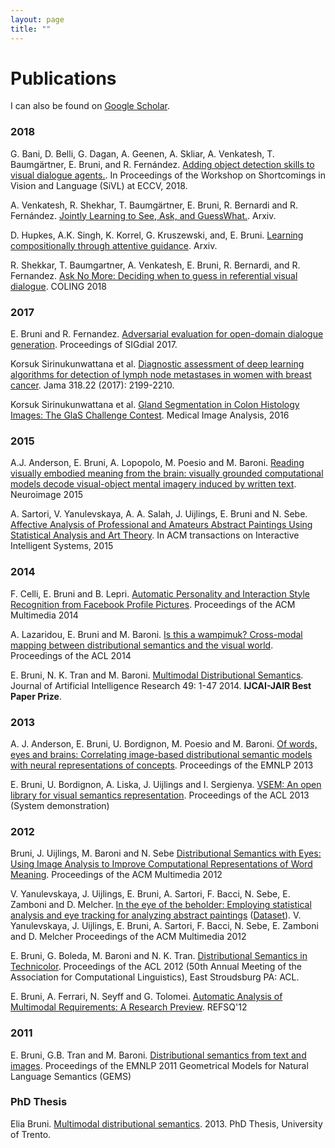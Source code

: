 ```yaml
---
layout: page
title: ""
---
```


# Publications

I can also be found on [Google Scholar](https://scholar.google.com/citations?user=Oyb3NYgAAAAJ&hl=en).

### 2018

G. Bani, D. Belli, G. Dagan, A. Geenen, A. Skliar, A. Venkatesh, T. Baumgärtner, E. Bruni, and R. Fernández. 
[Adding object detection skills to visual dialogue agents.](https://staff.fnwi.uva.nl/r.fernandezrovira/papers/2018/BaniEtal-sivl2018.pdf). 
In Proceedings of the Workshop on Shortcomings in Vision and Language (SiVL) at ECCV, 2018.

A. Venkatesh, R. Shekhar, T. Baumgärtner, E. Bruni, R. Bernardi and R. Fernández. 
[Jointly Learning to See, Ask, and GuessWhat.](https://arxiv.org/pdf/1809.03408.pdf). Arxiv.

D. Hupkes, A.K. Singh, K. Korrel, G. Kruszewski, and, E. Bruni. [Learning compositionally 
through attentive guidance](https://arxiv.org/pdf/1805.09657.pdf). Arxiv.

R. Shekkar, T. Baumgartner, A. Venkatesh, E. Bruni, R. Bernardi, and R. Fernandez. [Ask No More: Deciding when 
to guess in referential visual dialogue](https://arxiv.org/pdf/1805.06960.pdf). COLING 2018

### 2017
E. Bruni and R. Fernandez. [Adversarial evaluation for open-domain 
dialogue generation](http://www.aclweb.org/anthology/W17-5534). Proceedings of SIGdial 2017.

Korsuk Sirinukunwattana et al. [Diagnostic assessment of deep learning algorithms for detection of 
lymph node metastases in women with breast cancer](https://jamanetwork.com/journals/jama/fullarticle/2665774). Jama 318.22 (2017): 2199-2210.

Korsuk Sirinukunwattana et al. [Gland Segmentation in Colon Histology Images: The GlaS Challenge Contest](https://arxiv.org/pdf/1603.00275.pdf). 
Medical Image Analysis, 2016

### 2015
A.J. Anderson, E. Bruni, A. Lopopolo, M. Poesio and M. Baroni. 
[Reading visually embodied meaning from the brain: visually grounded computational 
models decode visual-object mental imagery induced by written text](https://www.sciencedirect.com/science/article/pii/S1053811915006345). Neuroimage 2015

A. Sartori, V. Yanulevskaya, A. A. Salah, J. Uijlings, E. Bruni and N. Sebe. 
[Affective Analysis of Professional and Amateurs Abstract Paintings 
Using Statistical Analysis and Art Theory](http://www.huppelen.nl/publications/2015SartoriAffectiveAnalysisOfArtworks.pdf). In ACM transactions on 
Interactive Intelligent Systems, 2015


### 2014
F. Celli, E. Bruni and B. Lepri.
[Automatic Personality and Interaction Style Recognition from Facebook Profile Pictures](http://clic.cimec.unitn.it/fabio/2014celli-al@acmmm.pdf).
Proceedings of the ACM Multimedia 2014 

A. Lazaridou, E. Bruni and M. Baroni.
[Is this a wampimuk? Cross-modal mapping between distributional semantics and the visual world](http://www.aclweb.org/anthology/P14-1132).
Proceedings of the ACL 2014 

E. Bruni, N. K. Tran and M. Baroni. [Multimodal Distributional Semantics](https://jair.org/index.php/jair/article/view/10857). 
Journal of Artificial Intelligence 
Research 49: 1-47 2014. **IJCAI-JAIR Best Paper Prize**.

### 2013

A. J. Anderson, E. Bruni, U. Bordignon, M. Poesio and M. Baroni.
[Of words, eyes and brains: Correlating image-based distributional semantic models with neural representations of concepts](https://pdfs.semanticscholar.org/55c5/9814e5d5a1da7d399358412a9a0ca7a7ecc4.pdf).
Proceedings of the EMNLP 2013

E. Bruni, U. Bordignon, A. Liska, J. Uijlings and I. Sergienya.
[VSEM: An open library for visual semantics representation](https://pdfs.semanticscholar.org/9434/524669777d281a8a7358f20181c9e157942e.pdf).
Proceedings of the ACL 2013 (System demonstration)

### 2012
Bruni, J. Uijlings, M. Baroni and N. Sebe
[Distributional Semantics with Eyes: Using Image Analysis to Improve Computational Representations of Word Meaning](http://www.huppelen.nl/publications/bruniSemanticsWithEyesACMMM12.pdf).
Proceedings of the ACM Multimedia 2012

V. Yanulevskaya, J. Uijlings, E. Bruni, A. Sartori, F. Bacci, N. Sebe, E. Zamboni and D. Melcher.
[In the eye of the beholder: Employing statistical analysis and eye tracking for analyzing abstract paintings](http://eliabruni.github.io/publications/yanulevskaya-etal-acm-2012.pdf)
([Dataset](https://staff.fnwi.uva.nl/e.bruni/mart/dlform.html)). V. Yanulevskaya, J. Uijlings, E. Bruni, A. Sartori, F. Bacci, N. Sebe, E. Zamboni and D. Melcher
Proceedings of the ACM Multimedia 2012


E. Bruni, G. Boleda, M. Baroni and N. K. Tran.
[Distributional Semantics in Technicolor](http://www.aclweb.org/anthology/P12-1015).
Proceedings of the ACL 2012 (50th Annual Meeting of the Association for Computational Linguistics), East Stroudsburg PA: ACL.

E. Bruni, A. Ferrari, N. Seyff and G. Tolomei.
[Automatic Analysis of Multimodal Requirements: A Research Preview](https://link.springer.com/chapter/10.1007/978-3-642-28714-5_19).
REFSQ'12

### 2011
E. Bruni, G.B. Tran and M. Baroni.
[Distributional semantics from text and images](https://pdfs.semanticscholar.org/1003/bccaddda851c19a1127b23691e17bc6a334b.pdf).
Proceedings of the EMNLP 2011 Geometrical Models for Natural Language Semantics (GEMS) 

### PhD Thesis

Elia Bruni. [Multimodal distributional semantics](http://eliabruni.github.io/publications/bruni2013thesis.pdf). 2013. PhD Thesis, University of Trento.